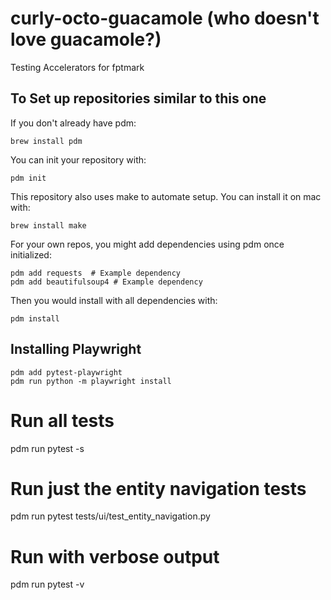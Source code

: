 # curly-octo-guacamole (who doesn't love guacamole?)
Testing Accelerators for fptmark

## To Set up repositories similar to this one
If you don't already have pdm:
```
brew install pdm
```

You can init your repository with:
```
pdm init
```

This repository also uses make to automate setup. You can install it on mac with:
```
brew install make
```

For your own repos, you might add dependencies using pdm once initialized:
```
pdm add requests  # Example dependency
pdm add beautifulsoup4 # Example dependency
```

Then you would install with all dependencies with:
```
pdm install
```

## Installing Playwright
```
pdm add pytest-playwright
pdm run python -m playwright install
```

# Run all tests
pdm run pytest -s

# Run just the entity navigation tests
pdm run pytest tests/ui/test_entity_navigation.py

# Run with verbose output
pdm run pytest -v

